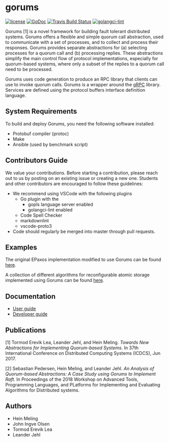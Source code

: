# gorums

[![license](http://img.shields.io/badge/license-MIT-blue.svg)](https://github.com/relab/gorums/raw/master/LICENSE)
[![GoDoc](https://godoc.org/github.com/relab/gorums?status.svg)](https://godoc.org/github.com/relab/gorums)
[![Travis Build Status](https://travis-ci.org/relab/gorums.svg?branch=master)](https://travis-ci.org/relab/gorums)
[![golangci-lint](https://github.com/relab/gorums/workflows/golangci-lint/badge.svg)](https://github.com/relab/gorums/actions)

Gorums [1] is a novel framework for building fault tolerant distributed systems.
Gorums offers a flexible and simple quorum call abstraction, used to communicate
with a set of processes, and to collect and process their responses. Gorums
provides separate abstractions for (a) selecting processes for a quorum call
and (b) processing replies. These abstractions simplify the main control flow
of protocol implementations, especially for quorum-based systems, where only a
subset of the replies to a quorum call need to be processed.

Gorums uses code generation to produce an RPC library that clients can use to
invoke quorum calls. Gorums is a wrapper around the [gRPC](http://www.grpc.io/)
library. Services are defined using the protocol buffers interface definition
language.

## System Requirements

To build and deploy Gorums, you need the following software installed:

* Protobuf compiler (protoc)
* Make
* Ansible (used by benchmark script)

## Contributors Guide

We value your contributions.
Before starting a contribution, please reach out to us by posting on an existing issue or creating a new one.
Students and other contributors are encouraged to follow these guidelines:

* We recommend using VSCode with the following plugins
  * Go plugin with the
    * gopls language server enabled
    * golangci-lint enabled
  * Code Spell Checker
  * markdownlint
  * vscode-proto3
* Code should regularly be merged into master through pull requests.

## Examples

The original EPaxos implementation modified to use Gorums can be found
[here](https://github.com/relab/epaxos).

A collection of different algorithms for reconfigurable atomic storage
implemented using Gorums can be found
[here](https://github.com/relab/smartmerge).

## Documentation

* [User guide](doc/user-guide.md)
* [Developer guide](doc/dev-guide.md)

## Publications

[1] Tormod Erevik Lea, Leander Jehl, and Hein Meling.
    _Towards New Abstractions for Implementing Quorum-based Systems._
    In 37th International Conference on Distributed Computing Systems (ICDCS), Jun 2017.

[2] Sebastian Pedersen, Hein Meling, and Leander Jehl.
    _An Analysis of Quorum-based Abstractions: A Case Study using Gorums to Implement Raft._
    In Proceedings of the 2018 Workshop on Advanced Tools, Programming Languages, and PLatforms for Implementing and Evaluating Algorithms for Distributed systems.

## Authors

* Hein Meling
* John Ingve Olsen
* Tormod Erevik Lea
* Leander Jehl
